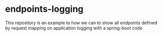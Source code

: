 # endpoints-logging
This repository is an example to how we can to show all endpoints defined by request mapping on application logging with a spring-boot code
